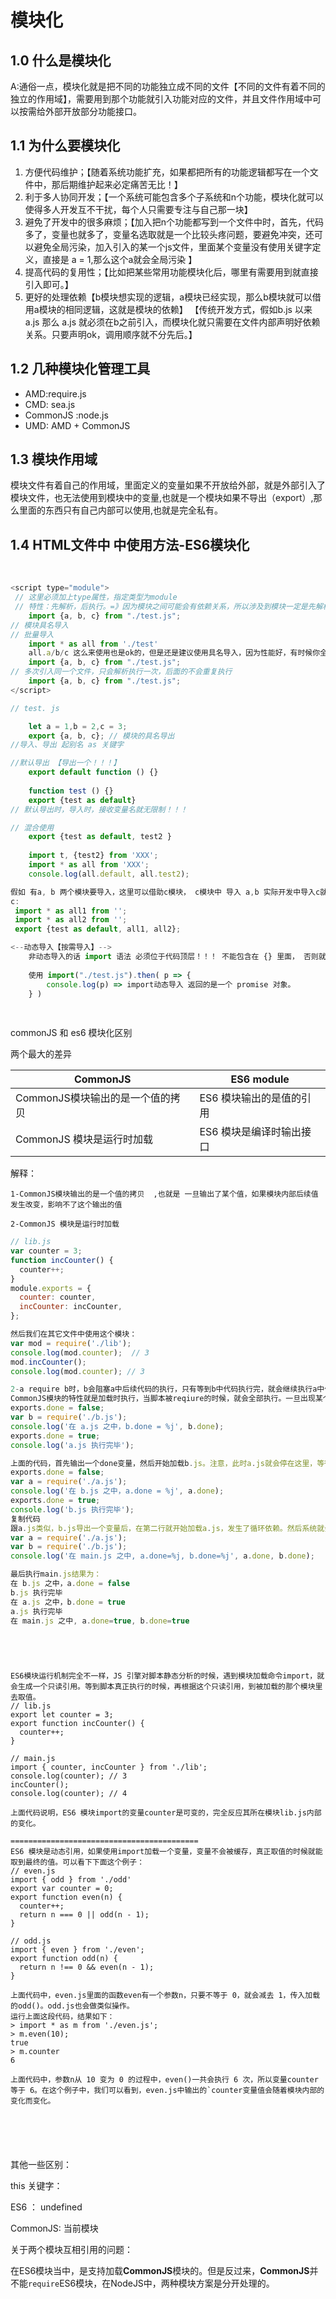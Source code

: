 # 模块化

## 1.0 什么是模块化

​	A:通俗一点，模块化就是把不同的功能独立成不同的文件【不同的文件有着不同的独立的作用域】，需要用到那个功能就引入功能对应的文件，并且文件作用域中可以按需给外部开放部分功能接口。

## 1.1 为什么要模块化

1. 方便代码维护；【随着系统功能扩充，如果都把所有的功能逻辑都写在一个文件中，那后期维护起来必定痛苦无比！】
2. 利于多人协同开发；【一个系统可能包含多个子系统和n个功能，模块化就可以使得多人开发互不干扰，每个人只需要专注与自己那一块】
3. 避免了开发中的很多麻烦；【加入把n个功能都写到一个文件中时，首先，代码多了，变量也就多了，变量名选取就是一个比较头疼问题，要避免冲突，还可以避免全局污染，加入引入的某一个js文件，里面某个变量没有使用关键字定义，直接是 a = 1,那么这个a就会全局污染 】
4. 提高代码的复用性；【比如把某些常用功能模块化后，哪里有需要用到就直接引入即可。】
5. 更好的处理依赖【b模块想实现的逻辑，a模块已经实现，那么b模块就可以借用a模块的相同逻辑，这就是模块的依赖】 【传统开发方式，假如b.js 以来 a.js 那么 a.js 就必须在b之前引入，而模块化就只需要在文件内部声明好依赖关系。只要声明ok，调用顺序就不分先后。】

## 1.2 几种模块化管理工具

-  AMD:require.js
- CMD: sea.js
- CommonJS :node.js
- UMD: AMD + CommonJS

## 1.3 模块作用域

​	模块文件有着自己的作用域，里面定义的变量如果不开放给外部，就是外部引入了模块文件，也无法使用到模块中的变量,也就是一个模块如果不导出（export）,那么里面的东西只有自己内部可以使用,也就是完全私有。

## 1.4 HTML文件中 中使用方法-ES6模块化

​	

```javascript
<script type="module">
 // 这里必须加上type属性，指定类型为module
 // 特性：先解析，后执行。=》因为模块之间可能会有依赖关系，所以涉及到模块一定是先解析，所以也就有了延迟解析。并且 默认模块中开启了 严格模式 “use strict”
    import {a, b, c} from "./test.js";
// 模块具名导入
// 批量导入
	import * as all from './test'
	all.a/b/c 这么来使用也是ok的，但是还是建议使用具名导入，因为性能好，有时候你全部导入是可以，但是未必全部都用了。
	import {a, b, c} from "./test.js";
// 多次引入同一个文件，只会解析执行一次，后面的不会重复执行
	import {a, b, c} from "./test.js";
</script>

// test. js

	let a = 1,b = 2,c = 3;
	export {a, b, c}; // 模块的具名导出
//导入、导出 起别名 as 关键字 

//默认导出 【导出一个！！！】
	export default function () {}
	
	function test () {}
	export {test as default}
// 默认导出时，导入时，接收变量名就无限制！！！

// 混合使用
    export {test as default, test2 }
    
    import t, {test2} from 'XXX';
	import * as all from 'XXX';
	console.log(all.default, all.test2);
```

```javascript
假如 有a, b 两个模块要导入，这里可以借助c模块， c模块中 导入 a,b 实际开发中导入c就好了。
c:
 import * as all1 from '';
 import * as all2 from '';
 export {test as default, all1, all2};

<--动态导入【按需导入】-->
    非动态导入的话 import 语法 必须位于代码顶层！！！ 不能包含在 {} 里面， 否则就会报错！
    
    使用 import("./test.js").then( p => {
        console.log(p) => import动态导入 返回的是一个 promise 对象。
    } )
    
    
```

commonJS 和 es6 模块化区别

两个最大的差异

| CommonJS                         | ES6 module               |
| -------------------------------- | ------------------------ |
| CommonJS模块输出的是一个值的拷贝 | ES6 模块输出的是值的引用 |
| CommonJS 模块是运行时加载        | ES6 模块是编译时输出接口 |

解释：

`1-CommonJS模块输出的是一个值的拷贝  ,也就是 一旦输出了某个值，如果模块内部后续值发生改变，影响不了这个输出的值`

`2-CommonJS 模块是运行时加载`



```javascript
// lib.js
var counter = 3;
function incCounter() {
  counter++;
}
module.exports = {
  counter: counter,
  incCounter: incCounter,
};

然后我们在其它文件中使用这个模块：
var mod = require('./lib');
console.log(mod.counter);  // 3
mod.incCounter();
console.log(mod.counter); // 3

2-a require b时，b会阻塞a中后续代码的执行，只有等到b中代码执行完，就会继续执行a中代码。
CommonJS模块的特性就是加载时执行，当脚本被reqiure的时候，就会全部执行。一旦出现某个模块被"循环加载"，就只输出已经执行的部分，还未执行的部分不会输出。我们看一个官方的例子，首先定义a.js如下：
exports.done = false;
var b = require('./b.js');
console.log('在 a.js 之中，b.done = %j', b.done);
exports.done = true;
console.log('a.js 执行完毕');

上面的代码，首先输出一个done变量，然后开始加载b.js。注意，此时a.js就会停在这里，等待b.js执行完，才会继续执行后面的代码。再定义b.js代码：
exports.done = false;
var a = require('./a.js');
console.log('在 b.js 之中，a.done = %j', a.done);
exports.done = true;
console.log('b.js 执行完毕');
复制代码
跟a.js类似，b.js导出一个变量后，在第二行就开始加载a.js，发生了循环依赖。然后系统就会去内存对象的exports 中取done变量的值，可是因为a.js没有执行完，所以只取到刚开始输出的值false。接着b.js继续执行后面的代码，执行完毕后，再把执行权交还给a.js ，执行完后面剩下的代码。为了验证这个过程，新建一个main.js：
var a = require('./a.js');
var b = require('./b.js');
console.log('在 main.js 之中, a.done=%j, b.done=%j', a.done, b.done);

最后执行main.js结果为：
在 b.js 之中，a.done = false
b.js 执行完毕
在 a.js 之中，b.done = true
a.js 执行完毕
在 main.js 之中, a.done=true, b.done=true


    

```

```

ES6模块运行机制完全不一样，JS 引擎对脚本静态分析的时候，遇到模块加载命令import，就会生成一个只读引用。等到脚本真正执行的时候，再根据这个只读引用，到被加载的那个模块里去取值。
// lib.js
export let counter = 3;
export function incCounter() {
  counter++;
}

// main.js
import { counter, incCounter } from './lib';
console.log(counter); // 3
incCounter();
console.log(counter); // 4

上面代码说明，ES6 模块import的变量counter是可变的，完全反应其所在模块lib.js内部的变化。

==========================================
ES6 模块是动态引用，如果使用import加载一个变量，变量不会被缓存，真正取值的时候就能取到最终的值。可以看下下面这个例子：
// even.js
import { odd } from './odd'
export var counter = 0;
export function even(n) {
  counter++;
  return n === 0 || odd(n - 1);
}

// odd.js
import { even } from './even';
export function odd(n) {
  return n !== 0 && even(n - 1);
}

上面代码中，even.js里面的函数even有一个参数n，只要不等于 0，就会减去 1，传入加载的odd()。odd.js也会做类似操作。
运行上面这段代码，结果如下：
> import * as m from './even.js';
> m.even(10);
true
> m.counter
6

上面代码中，参数n从 10 变为 0 的过程中，even()一共会执行 6 次，所以变量counter等于 6。在这个例子中，我们可以看到，even.js中输出的`counter变量值会随着模块内部的变化而变化。






```

其他一些区别：

this 关键字： 

ES6 ： undefined

CommonJS: 当前模块

关于两个模块互相引用的问题：

在ES6模块当中，是支持加载**CommonJS**模块的。但是反过来，**CommonJS**并不能`require`ES6模块，在NodeJS中，两种模块方案是分开处理的。
